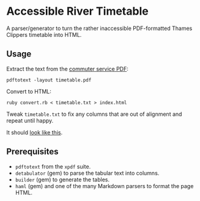Accessible River Timetable
==========================

A parser/generator to turn the rather inaccessible PDF-formatted Thames Clippers timetable into HTML.

Usage
-----

Extract the text from the [commuter service PDF](http://www.thamesclippers.com/routes-times-prices-booking/timetables-prices.html):

    pdftotext -layout timetable.pdf

Convert to HTML:

    ruby convert.rb < timetable.txt > index.html

Tweak `timetable.txt` to fix any columns that are out of alignment and repeat until happy.

It should [look like this](http://po-ru.com/thames/).

Prerequisites
-------------

* `pdftotext` from the `xpdf` suite.
* `detabulator` (gem) to parse the tabular text into columns.
* `builder` (gem) to generate the tables.
* `haml` (gem) and one of the many Markdown parsers to format the page HTML.
